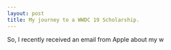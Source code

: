 ```yaml
---
layout: post
title: My journey to a WWDC 19 Scholarship.
---
```


So, I recently received an email from Apple about my w
